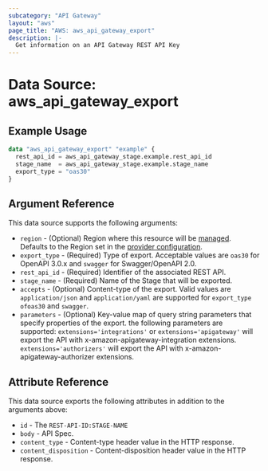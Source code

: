 ```yaml
---
subcategory: "API Gateway"
layout: "aws"
page_title: "AWS: aws_api_gateway_export"
description: |-
  Get information on an API Gateway REST API Key
---
```


# Data Source: aws_api_gateway_export

## Example Usage

```terraform
data "aws_api_gateway_export" "example" {
  rest_api_id = aws_api_gateway_stage.example.rest_api_id
  stage_name  = aws_api_gateway_stage.example.stage_name
  export_type = "oas30"
}
```

## Argument Reference

This data source supports the following arguments:

* `region` - (Optional) Region where this resource will be [managed](https://docs.aws.amazon.com/general/latest/gr/rande.html#regional-endpoints). Defaults to the Region set in the [provider configuration](https://registry.terraform.io/providers/hashicorp/aws/latest/docs#aws-configuration-reference).
* `export_type` - (Required) Type of export. Acceptable values are `oas30` for OpenAPI 3.0.x and `swagger` for Swagger/OpenAPI 2.0.
* `rest_api_id` - (Required) Identifier of the associated REST API.
* `stage_name` - (Required) Name of the Stage that will be exported.
* `accepts` - (Optional) Content-type of the export. Valid values are `application/json` and `application/yaml` are supported for `export_type` `ofoas30` and `swagger`.
* `parameters` - (Optional) Key-value map of query string parameters that specify properties of the export. the following parameters are supported: `extensions='integrations'` or `extensions='apigateway'` will export the API with x-amazon-apigateway-integration extensions. `extensions='authorizers'` will export the API with x-amazon-apigateway-authorizer extensions.

## Attribute Reference

This data source exports the following attributes in addition to the arguments above:

* `id` - The `REST-API-ID:STAGE-NAME`
* `body` - API Spec.
* `content_type` - Content-type header value in the HTTP response.
* `content_disposition` - Content-disposition header value in the HTTP response.
